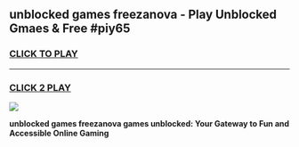 
## unblocked games freezanova - Play Unblocked Gmaes & Free #piy65
<h3>
<a href="https://news.freeplayer.one?title=unblocked_games_freezanova&ref=03M">CLICK TO PLAY</a></h3>
<hr>

<h3>
<a href="https://news.freeplayer.one?title=unblocked_games_freezanova&ref=03M">CLICK 2 PLAY</a>
  
</h3>

<a href="https://news.freeplayer.one?title=unblocked_games_freezanova&ref=03M"><img src="https://clearcache.store/games.png"></a>


**unblocked games freezanova games unblocked: Your Gateway to Fun and Accessible Online Gaming**
